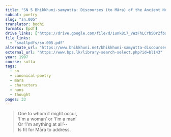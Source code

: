 ```yaml
---
title: "SN 5 Bhikkhuni-samyutta: Discourses (to Māra) of the Ancient Nuns"
subcat: poetry
slug: "sn.005"
translator: bodhi
formats: [pdf]
drive_links: ["https://drive.google.com/file/d/1unk8i7_VWzFhLCYb5OrZfbshGVJKAmr-"]
file_links:
  - "smallpdfs/sn.005.pdf"
alternate_url: "https://www.bhikkhuni.net/bhikkhuni-samyutta-discourses-of-the-ancient-nuns/"
external_url: "https://www.bps.lk/library-search-select.php?id=bl143"
year: 1997
course: sutta
tags: 
  - sn
  - canonical-poetry
  - mara
  - characters
  - nuns
  - thought
pages: 33
---
```


> One to whom it might occur,  
‘I'm a woman’ or ‘I'm a man’  
Or ‘I'm anything at all’--  
Is fit for Māra to address.

<!---->
